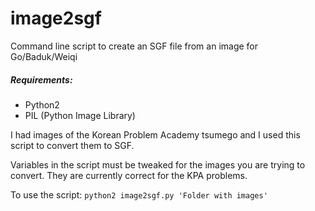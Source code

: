 image2sgf
=========

Command line script to create an SGF file from an image for Go/Baduk/Weiqi

##### Requirements:
* Python2
* PIL (Python Image Library)

I had images of the Korean Problem Academy tsumego and I used this script to convert them to SGF.

Variables in the script must be tweaked for the images you are trying to convert. They are currently correct for the KPA problems.

To use the script:
`python2 image2sgf.py 'Folder with images'`
